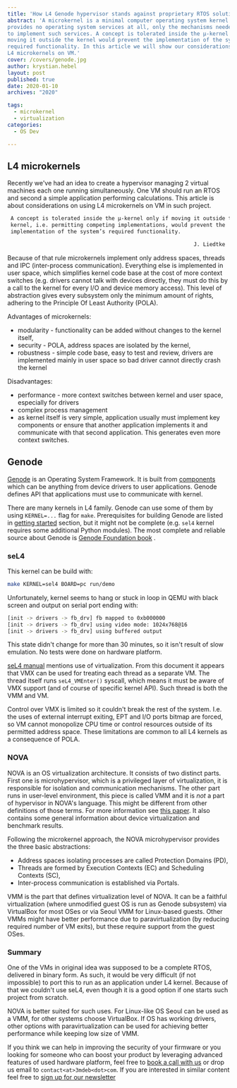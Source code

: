 ```yaml
---
title: 'How L4 Genode hypervisor stands against proprietary RTOS solution'
abstract: 'A microkernel is a minimal computer operating system kernel which
provides no operating system services at all, only the mechanisms needed
to implement such services. A concept is tolerated inside the μ-kernel only if
moving it outside the kernel would prevent the implementation of the system’s
required functionality. In this article we will show our considerations on using
L4 microkernels on VM.'
cover: /covers/genode.jpg
author: krystian.hebel
layout: post
published: true
date: 2020-01-10
archives: "2020"

tags:
  - microkernel
  - virtualization
categories:
  - OS Dev

---
```


## L4 microkernels

Recently we've had an idea to create a hypervisor managing 2 virtual machines
each one running simultaneously. One VM should run an RTOS and second a simple
application performing calculations. This article is about considerations on
using L4 microkernels on VM in such project.

```bash
 A concept is tolerated inside the μ-kernel only if moving it outside the
 kernel, i.e. permitting competing implementations, would prevent the
 implementation of the system’s required functionality.

                                                           J. Liedtke
```

Because of that rule microkernels implement only address spaces, threads and IPC
(inter-process communication). Everything else is implemented in user space,
which simplifies kernel code base at the cost of more context switches (e.g.
drivers cannot talk with devices directly, they must do this by a call to the
kernel for every I/O and device memory access). This level of abstraction gives
every subsystem only the minimum amount of rights, adhering to the Principle Of
Least Authority (POLA).

Advantages of microkernels:

- modularity - functionality can be added without changes to the kernel itself,
- security - POLA, address spaces are isolated by the kernel,
- robustness - simple code base, easy to test and review, drivers are
  implemented mainly in user space so bad driver cannot directly crash the
  kernel

Disadvantages:

- performance - more context switches between kernel and user space, especially
  for drivers
- complex process management
- as kernel itself is very simple, application usually must implement key
  components or ensure that another application implements it and communicate
  with that second application. This generates even more context switches.

## Genode

[Genode](https://genode.org/) is an Operating System Framework. It is built from
[components](https://genode.org/documentation/components) which can be anything
from device drivers to user applications. Genode defines API that applications
must use to communicate with kernel.

There are many kernels in L4 family. Genode can use some of them by using
`KERNEL=...` flag for `make`. Prerequisites for building Genode are listed in
[getting started](https://genode.org/documentation/developer-resources/getting_started)
section, but it might not be complete (e.g. `sel4` kernel requires some
additional Python modules). The most complete and reliable source about Genode
is
[Genode Foundation book](https://genode.org/documentation/genode-foundations/index)
.

### seL4

This kernel can be build with:

```bash
make KERNEL=sel4 BOARD=pc run/demo
```

Unfortunately, kernel seems to hang or stuck in loop in QEMU with black screen
and output on serial port ending with:

```bash
[init -> drivers -> fb_drv] fb mapped to 0xb000000
[init -> drivers -> fb_drv] using video mode: 1024x768@16
[init -> drivers -> fb_drv] using buffered output
```

This state didn't change for more than 30 minutes, so it isn't result of slow
emulation. No tests were done on hardware platform.

[seL4 manual](https://sel4.systems/Info/Docs/seL4-manual-latest.pdf) mentions
use of virtualization. From this document it appears that VMX can be used for
treating each thread as a separate VM. The thread itself runs `seL4_VMEnter()`
syscall, which means it must be aware of VMX support (and of course of specific
kernel API). Such thread is both the VMM and VM.

Control over VMX is limited so it couldn't break the rest of the system. I.e.
the uses of external interrupt exiting, EPT and I/O ports bitmap are forced, so
VM cannot monopolize CPU time or control resources outside of its permitted
address space. These limitations are common to all L4 kernels as a consequence
of POLA.

### NOVA

NOVA is an OS virtualization architecture. It consists of two distinct parts.
First one is microhypervisor, which is a privileged layer of virtualization, it
is responsible for isolation and communication mechanisms. The other part runs
in user-level environment, this piece is called VMM and it is _not_ a part of
hypervisor in NOVA's language. This might be different from other definitions of
those terms. For more information see
[this paper](http://hypervisor.org/eurosys2010.pdf). It also contains some
general information about device virtualization and benchmark results.

Following the microkernel approach, the NOVA microhypervisor provides the three
basic abstractions:

- Address spaces isolating processes are called Protection Domains (PD),
- Threads are formed by Execution Contexts (EC) and Scheduling Contexts (SC),
- Inter-process communication is established via Portals.

VMM is the part that defines virtualization level of NOVA. It can be a faithful
virtualization (where unmodified guest OS is run as Genode subsystem) via
VirtualBox for most OSes or via Seoul VMM for Linux-based guests. Other VMMs
might have better performance due to paravirtualization (by reducing required
number of VM exits), but these require support from the guest OSes.

### Summary

One of the VMs in original idea was supposed to be a complete RTOS, delivered in
binary form. As such, it would be very difficult (if not impossible) to port
this to run as an application under L4 kernel. Because of that we couldn't use
seL4, even though it is a good option if one starts such project from scratch.

NOVA is better suited for such uses. For Linux-like OS Seoul can be used as a
VMM, for other systems choose VirtualBox. If OS has working drivers, other
options with paravirtualization can be used for achieving better performance
while keeping low size of VMM.

If you think we can help in improving the security of your firmware or you
looking for someone who can boost your product by leveraging advanced features
of used hardware platform, feel free to
[book a call with us](https://calendly.com/3mdeb/consulting-remote-meeting) or
drop us email to `contact<at>3mdeb<dot>com`. If you are interested in similar
content feel free to [sign up for our newsletter](https://3mdeb.com/subscribe/3mdeb_newsletter.html)
